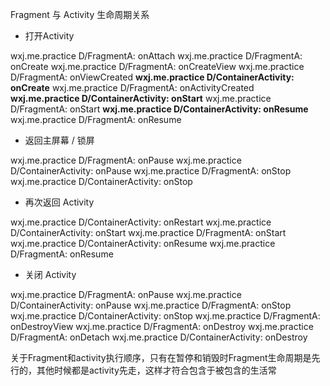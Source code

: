 Fragment 与 Activity 生命周期关系



* 打开Activity

wxj.me.practice D/FragmentA: onAttach                                                                                                           wxj.me.practice D/FragmentA: onCreate
wxj.me.practice D/FragmentA: onCreateView
wxj.me.practice D/FragmentA: onViewCreated
**wxj.me.practice D/ContainerActivity: onCreate**
wxj.me.practice D/FragmentA: onActivityCreated
**wxj.me.practice D/ContainerActivity: onStart**
wxj.me.practice D/FragmentA: onStart
**wxj.me.practice D/ContainerActivity: onResume**
wxj.me.practice D/FragmentA: onResume



* 返回主屏幕 / 锁屏

wxj.me.practice D/FragmentA: onPause
wxj.me.practice D/ContainerActivity: onPause
wxj.me.practice D/FragmentA: onStop
wxj.me.practice D/ContainerActivity: onStop



* 再次返回 Activity

wxj.me.practice D/ContainerActivity: onRestart                                                                                    wxj.me.practice D/ContainerActivity: onStart
wxj.me.practice D/FragmentA: onStart
wxj.me.practice D/ContainerActivity: onResume
wxj.me.practice D/FragmentA: onResume



* 关闭 Activity

wxj.me.practice D/FragmentA: onPause
wxj.me.practice D/ContainerActivity: onPause
wxj.me.practice D/FragmentA: onStop
wxj.me.practice D/ContainerActivity: onStop
wxj.me.practice D/FragmentA: onDestroyView
wxj.me.practice D/FragmentA: onDestroy
wxj.me.practice D/FragmentA:  onDetach
wxj.me.practice D/ContainerActivity: onDestroy



关于Fragment和activity执行顺序，只有在暂停和销毁时Fragment生命周期是先行的，其他时候都是activity先走，这样才符合包含于被包含的生活常